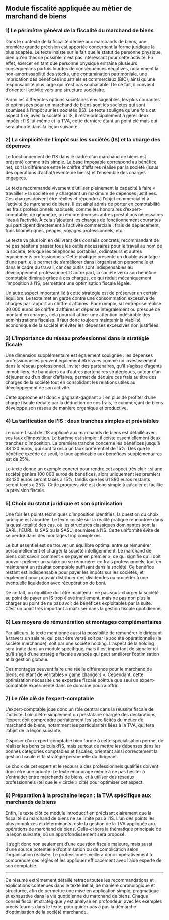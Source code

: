 ## Module fiscalité appliquée au métier de marchand de biens

### 1) Le périmètre général de la fiscalité du marchand de biens

Dans le contexte de la fiscalité dédiée aux marchands de biens, une première grande précision est apportée concernant la forme juridique la plus adaptée. Le texte insiste sur le fait que le statut de personne physique, bien qu'en théorie possible, n’est pas intéressant pour cette activité. En effet, exercer en tant que personne physique entraîne plusieurs conséquences parfois lourdes de conséquences négatives, notamment la non-amortissabilité des stocks, une contamination patrimoniale, une imbrication des bénéfices industriels et commerciaux (BIC), ainsi qu’une responsabilité plus large qui n’est pas souhaitable. De ce fait, il convient d’orienter l’activité vers une structure sociétaire.

Parmi les différentes options sociétaires envisageables, les plus courantes et optimisées pour un marchand de biens sont les sociétés qui sont soumises à l’impôt sur les sociétés (IS). Le texte souligne qu’une fois cet aspect fixé, avec la société à l’IS, il reste principalement à gérer deux impôts : l’IS lui-même et la TVA, cette dernière étant un point clé mais qui sera abordé dans la leçon suivante.

### 2) La simplicité de l’impôt sur les sociétés (IS) et la charge des dépenses

Le fonctionnement de l’IS dans le cadre d’un marchand de biens est présenté comme très simple. La base imposable correspond au bénéfice net, soit la différence entre le chiffre d’affaires réalisé par la société (issus des opérations d’achat/revente de biens) et l’ensemble des charges engagées.

Le texte recommande vivement d’utiliser pleinement la capacité à faire « travailler » la société en y chargeant un maximum de dépenses justifiées. Ces charges doivent être réelles et répondre à l’objet commercial et à l’activité de marchand de biens. Il est ainsi admis de porter en comptabilité les frais professionnels habituels, comme les honoraires d’expert-comptable, de géomètre, ou encore diverses autres prestations nécessaires liées à l’activité. À cela s’ajoutent les charges de fonctionnement courantes qui participent directement à l’activité commerciale : frais de déplacement, frais kilométriques, péages, voyages professionnels, etc.

Le texte va plus loin en délivrant des conseils concrets, recommandant de ne pas hésiter à passer tous les outils nécessaires pour le travail au nom de la société, tels que les téléphones portables, ordinateurs et autres équipements professionnels. Cette pratique présente un double avantage : d’une part, elle permet de s’améliorer dans l’organisation personnelle et dans le cadre du travail, car ces outils sont indispensables au développement professionnel. D’autre part, la société verra son bénéfice comptable diminué grâce à ces charges, ce qui réduit mécaniquement l’imposition à l’IS, permettant une optimisation fiscale légale.

Un autre aspect important lié à cette stratégie est de préserver un certain équilibre. Le texte met en garde contre une consommation excessive de charges par rapport au chiffre d’affaires. Par exemple, si l’entreprise réalise 30 000 euros de chiffre d’affaires et dépense intégralement ou presque ce montant en charges, cela pourrait attirer une attention indésirable des administrations fiscales. Il faut donc toujours maintenir la viabilité économique de la société et éviter les dépenses excessives non justifiées.

### 3) L’importance du réseau professionnel dans la stratégie fiscale

Une dimension supplémentaire est également soulignée : les dépenses professionnelles peuvent également être vues comme un investissement dans le réseau professionnel. Inviter des partenaires, qu’il s’agisse d’agents immobiliers, de banquiers ou d’autres partenaires stratégiques, autour d’un déjeuner ou d’un dîner d’affaires, permet de déduire ces frais au titre des charges de la société tout en consolidant les relations utiles au développement de son activité.

Cette approche est donc « gagnant-gagnant » : en plus de profiter d’une charge fiscale réduite par la déduction de ces frais, le commerçant de biens développe son réseau de manière organique et productive.

### 4) La tarification de l’IS : deux tranches simples et prévisibles

Le cadre fiscal de l’IS appliqué aux marchands de biens est détaillé avec ses taux d’imposition. Le barème est simple : il existe essentiellement deux tranches d’imposition. La première tranche concerne les bénéfices jusqu’à 38 120 euros, qui sont taxés à un taux préférentiel de 15%. Dès que le bénéfice excède ce seuil, le taux applicable aux bénéfices supplémentaires est de 25%.

Le texte donne un exemple concret pour rendre cet aspect très clair : si une société génère 100 000 euros de bénéfices, alors uniquement les premiers 38 120 euros seront taxés à 15%, tandis que les 61 880 euros restants seront taxés à 25%. Cette progressivité est donc simple à calculer et facilite la prévision fiscale.

### 5) Choix du statut juridique et son optimisation

Une fois les points techniques d’imposition identifiés, la question du choix juridique est abordée. Le texte insiste sur la réalité pratique rencontrée dans la quasi-totalité des cas, où les structures classiques dominantes sont la SARL, l’EURL, la SAS ou la SASU, soumises à l’IS. Cette uniformité évite de se perdre dans des montages trop complexes.

Le but essentiel est de trouver un équilibre optimal entre se rémunérer personnellement et charger la société intelligemment. Le marchand de biens doit savoir comment « se payer en premier », ce qui signifie qu’il doit pouvoir prélever un salaire ou se rémunérer en frais professionnels, tout en maintenant un résultat comptable suffisant dans la société. Ce bénéfice restant est indispensable pour payer les impôts sur les sociétés, et également pour pouvoir distribuer des dividendes ou procéder à une éventuelle liquidation avec récupération de boni.

De ce fait, un équilibre doit être maintenu : ne pas sous-charger la société au point de payer un IS trop élevé inutilement, mais ne pas non plus la charger au point de ne pas avoir de bénéfices exploitables par la suite. C’est un point très important à maîtriser dans la gestion fiscale quotidienne.

### 6) Les moyens de rémunération et montages complémentaires

Par ailleurs, le texte mentionne aussi la possibilité de rémunérer le dirigeant à travers un salaire, qui peut être versé soit par la société opérationnelle (la société marchande), soit par une société holding. L’aspect de la holding sera traité dans un module spécifique, mais il est important de signaler ici qu’il s’agit d’une stratégie fiscale avancée qui peut améliorer l’optimisation et la gestion globale.

Ces montages peuvent faire une réelle différence pour le marchand de biens, en étant de véritables « game changers ». Cependant, cette optimisation nécessite une expertise fiscale pointue que seul un expert-comptable expérimenté dans ce domaine pourra offrir.

### 7) Le rôle clé de l’expert-comptable

L’expert-comptable joue donc un rôle central dans la réussite fiscale de l’activité. Loin d’être simplement un prestataire chargée des déclarations, l’expert doit comprendre parfaitement les spécificités du métier de marchand de biens, notamment les particularités liées à la TVA, qui fera l’objet de la leçon suivante.

Disposer d’un expert-comptable bien formé à cette spécialisation permet de réaliser les bons calculs d’IS, mais surtout de mettre les dépenses dans les bonnes catégories comptables et fiscales, orientant ainsi correctement la gestion fiscale et la stratégie personnelle du dirigeant.

Le choix de cet expert et le recours à des professionnels qualifiés doivent donc être une priorité. Le texte encourage même à ne pas hésiter à s’entraider entre marchands de biens, et à utiliser des réseaux professionnels (tel que le « circle » cité) pour optimiser cet aspect.

### 8) Préparation à la prochaine leçon : la TVA spécifique aux marchands de biens

Enfin, le texte clôt ce module introductif en précisant clairement que la fiscalité du marchand de biens ne se limite pas à l’IS. L’un des points les plus complexes et déterminants reste la gestion de la TVA appliquée aux opérations de marchand de biens. Celle-ci sera la thématique principale de la leçon suivante, où un approfondissement sera proposé.

Il s’agit donc non seulement d’une question fiscale majeure, mais aussi d’une source potentielle d’optimisation ou de complication selon l’organisation réalisée. Le professionnel veillera donc impérativement à comprendre ces règles et les appliquer efficacement avec l’aide experte de son comptable.

---

Ce résumé extrêmement détaillé retrace toutes les recommandations et explications contenues dans le texte initial, de manière chronologique et structurée, afin de permettre une mise en application simple, pragmatique et exhaustive dans la vie quotidienne du marchand de biens. Chaque conseil fiscal et stratégique y est analysé en profondeur, avec les exemples précis fournis dans le texte, pour guider pas à pas la démarche d’optimisation de la société marchande.